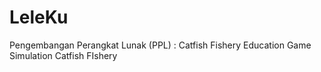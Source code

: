 # LeleKu
Pengembangan Perangkat Lunak (PPL) :  Catfish Fishery Education Game
Simulation Catfish FIshery
